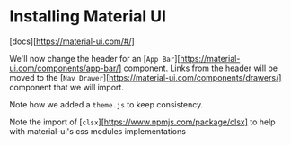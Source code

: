 # Installing Material UI

[docs][https://material-ui.com/#/]

We'll now change the header for an [`App Bar`][https://material-ui.com/components/app-bar/] component. Links from the header will be moved to the [`Nav Drawer`][https://material-ui.com/components/drawers/] component that we will import.

Note how we added a `theme.js` to keep consistency.

Note the import of [`clsx`][https://www.npmjs.com/package/clsx] to help with material-ui's css modules implementations
